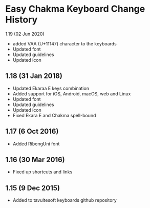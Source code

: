 Easy Chakma Keyboard Change History
============================

1.19 (02 Jun 2020)
* added VAA (U+11147) character to the keyboards
* Updated font
* Updated guidelines
* Updated icon


1.18 (31 Jan 2018)
-----------------
* Updated Ekaraa E keys combination
* Added support for iOS, Android, macOS, web and Linux
* Updated font
* Updated guidelines
* Updated icon
* Fixed Ekara E and Chakma spell-bound

1.17 (6 Oct 2016)
-----------------
* Added RibengUni font

1.16 (30 Mar 2016)
------------------
* Fixed up shortcuts and links

1.15 (9 Dec 2015)
-----------------
* Added to tavultesoft keyboards github repository
